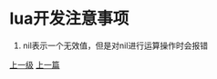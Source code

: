 # lua开发注意事项
1. nil表示一个无效值，但是对nil进行运算操作时会报错



























[上一级](base.md)
[上一篇](lua_CartesianProduct.md)
